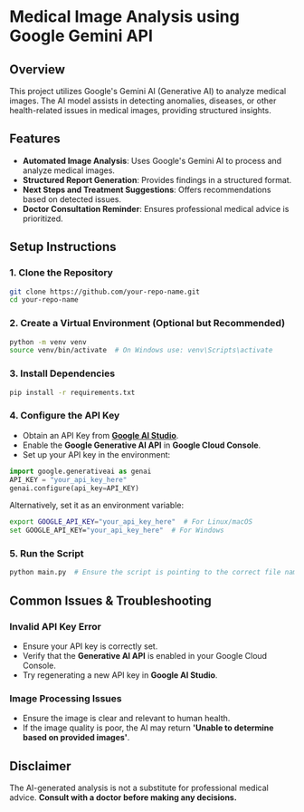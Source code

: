 # Medical Image Analysis using Google Gemini API

## Overview
This project utilizes Google's Gemini AI (Generative AI) to analyze medical images. The AI model assists in detecting anomalies, diseases, or other health-related issues in medical images, providing structured insights.

## Features
- **Automated Image Analysis**: Uses Google's Gemini AI to process and analyze medical images.
- **Structured Report Generation**: Provides findings in a structured format.
- **Next Steps and Treatment Suggestions**: Offers recommendations based on detected issues.
- **Doctor Consultation Reminder**: Ensures professional medical advice is prioritized.

## Setup Instructions
### 1. Clone the Repository
```bash
git clone https://github.com/your-repo-name.git
cd your-repo-name
```

### 2. Create a Virtual Environment (Optional but Recommended)
```bash
python -m venv venv
source venv/bin/activate  # On Windows use: venv\Scripts\activate
```

### 3. Install Dependencies
```bash
pip install -r requirements.txt
```

### 4. Configure the API Key
- Obtain an API Key from **[Google AI Studio](https://makersuite.google.com/)**.
- Enable the **Google Generative AI API** in **Google Cloud Console**.
- Set up your API key in the environment:
```python
import google.generativeai as genai
API_KEY = "your_api_key_here"
genai.configure(api_key=API_KEY)
```

Alternatively, set it as an environment variable:
```bash
export GOOGLE_API_KEY="your_api_key_here"  # For Linux/macOS
set GOOGLE_API_KEY="your_api_key_here"  # For Windows
```

### 5. Run the Script
```bash
python main.py  # Ensure the script is pointing to the correct file name
```

## Common Issues & Troubleshooting
### Invalid API Key Error
- Ensure your API key is correctly set.
- Verify that the **Generative AI API** is enabled in your Google Cloud Console.
- Try regenerating a new API key in **Google AI Studio**.

### Image Processing Issues
- Ensure the image is clear and relevant to human health.
- If the image quality is poor, the AI may return **'Unable to determine based on provided images'**.

## Disclaimer
The AI-generated analysis is not a substitute for professional medical advice. **Consult with a doctor before making any decisions.**

